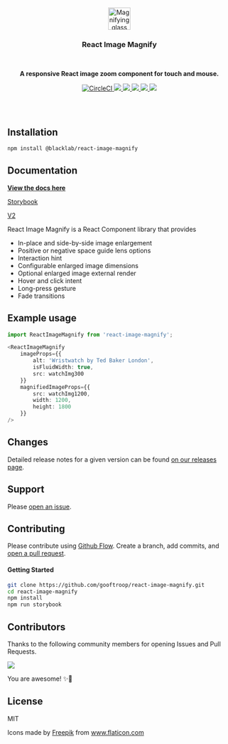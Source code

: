 <br />
<p align="center">
    <image
        alt="Magnifying glass"
        height="50"
        src="./assets/search-magnifier-tool.svg"
    />
</p>
<h3 align="center">React Image Magnify</h3>
<br />

<p align="center">
    <b>A responsive React image zoom component for touch and mouse.</b>
</p>

<p align="center">
    <a href="https://circleci.com/gh/gooftroop/react-image-magnify/tree/master">
        <img src="https://circleci.com/gh/gooftroop/react-image-magnify/tree/master.svg?style=svg" alt="CircleCI" />
    </a>
    <a href="https://codeclimate.com/github/gooftroop/react-image-magnify/maintainability">
        <img src="https://api.codeclimate.com/v1/badges/4e91d32af87836dce581/maintainability" />
    </a>
    <a href="https://coveralls.io/github/gooftroop/react-image-magnify?branch=master">
        <img src="https://coveralls.io/repos/github/gooftroop/react-image-magnify/badge.svg?branch=master" />
    </a>
    <a href="https://www.npmjs.com/package/@blacklab/react-image-magnify">
        <img src="https://img.shields.io/npm/v/@blacklab/react-image-magnify.svg" />
    </a>
    <a href="https://opensource.org/licenses/MIT">
        <img src="https://img.shields.io/badge/license-MIT-blue.svg" />
    </a>
    <a href="https://gooftroop.github.io/react-image-magnify">
        <img src="https://cdn.jsdelivr.net/gh/storybookjs/brand@main/badge/badge-storybook.svg" />
    </a>
</p>
<br />
<br />

## Installation

```sh
npm install @blacklab/react-image-magnify
```

## Documentation

**[View the docs here](https://gooftroop.github.io/react-image-magnify)**

[Storybook](https://gooftroop.github.io/react-image-magnify)

[V2](https://github.com/ethanselzer/react-image-magnify)

React Image Magnify is a React Component library that provides
* In-place and side-by-side image enlargement
* Positive or negative space guide lens options
* Interaction hint
* Configurable enlarged image dimensions
* Optional enlarged image external render
* Hover and click intent
* Long-press gesture
* Fade transitions

## Example usage

```typescript
import ReactImageMagnify from 'react-image-magnify';

<ReactImageMagnify
    imageProps={{
        alt: 'Wristwatch by Ted Baker London',
        isFluidWidth: true,
        src: watchImg300
    }}
    magnifiedImageProps={{
        src: watchImg1200,
        width: 1200,
        height: 1800
    }}
/>
```

## Changes

Detailed release notes for a given version can be found [on our releases page](https://github.com/gooftroop/react-image-magnify/releases).

## Support

Please [open an issue](https://github.com/gooftroop/react-image-magnify/issues).

## Contributing

Please contribute using [Github Flow](https://guides.github.com/introduction/flow/). Create a branch,
add commits, and [open a pull request](https://github.com/gooftroop/react-image-magnify/compare/).

#### Getting Started


```sh
git clone https://github.com/gooftroop/react-image-magnify.git
cd react-image-magnify
npm install
npm run storybook
```

## Contributors

Thanks to the following community members for opening Issues and Pull Requests.

<a href="https://github.com/gooftroop/react-image-magnify/graphs/contributors">
  <img src="https://contrib.rocks/image?repo=gooftroop/react-image-magnify" />
</a>

You are awesome! ✨💫

## License

MIT

Icons made by <a href="https://www.freepik.com" title="Freepik">Freepik</a> from <a href="https://www.flaticon.com/" title="Flaticon">www.flaticon.com</a>
